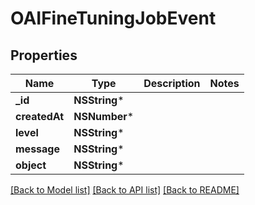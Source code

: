 # OAIFineTuningJobEvent

## Properties
Name | Type | Description | Notes
------------ | ------------- | ------------- | -------------
**_id** | **NSString*** |  | 
**createdAt** | **NSNumber*** |  | 
**level** | **NSString*** |  | 
**message** | **NSString*** |  | 
**object** | **NSString*** |  | 

[[Back to Model list]](../README.md#documentation-for-models) [[Back to API list]](../README.md#documentation-for-api-endpoints) [[Back to README]](../README.md)


